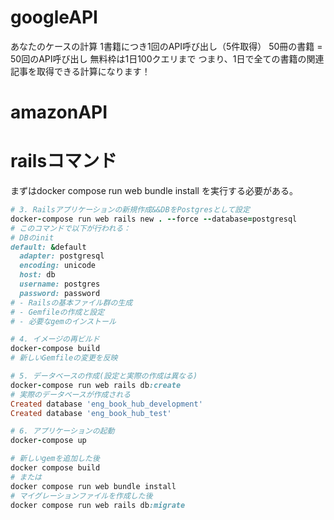 # googleAPI

あなたのケースの計算
1書籍につき1回のAPI呼び出し（5件取得）
50冊の書籍 = 50回のAPI呼び出し
無料枠は1日100クエリまで
つまり、1日で全ての書籍の関連記事を取得できる計算になります！

# amazonAPI

# railsコマンド

まずはdocker compose run web bundle install を実行する必要がある。
```ruby
# 3. Railsアプリケーションの新規作成&&DBをPostgresとして設定
docker-compose run web rails new . --force --database=postgresql
# このコマンドで以下が行われる：
# DBのinit
default: &default
  adapter: postgresql
  encoding: unicode
  host: db
  username: postgres
  password: password
# - Railsの基本ファイル群の生成
# - Gemfileの作成と設定
# - 必要なgemのインストール

# 4. イメージの再ビルド
docker-compose build
# 新しいGemfileの変更を反映

# 5. データベースの作成(設定と実際の作成は異なる)
docker-compose run web rails db:create
# 実際のデータベースが作成される
Created database 'eng_book_hub_development'
Created database 'eng_book_hub_test'

# 6. アプリケーションの起動
docker-compose up

# 新しいgemを追加した後
docker compose build
# または
docker compose run web bundle install
# マイグレーションファイルを作成した後
docker compose run web rails db:migrate
```